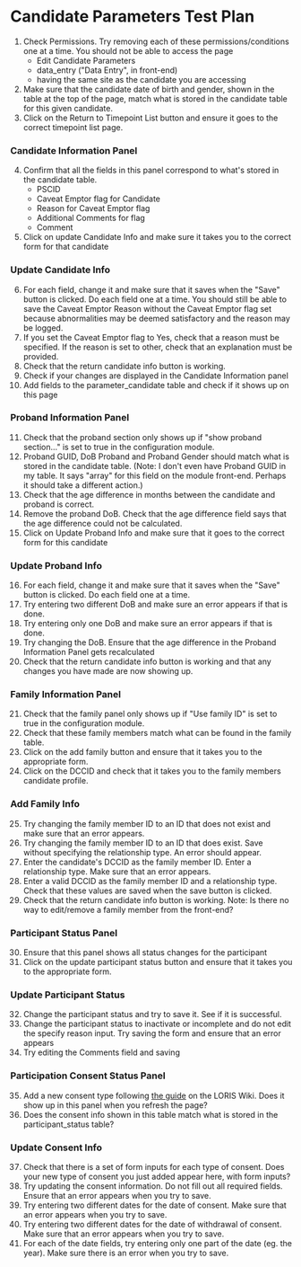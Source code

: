 # Candidate Parameters Test Plan

1. Check Permissions. Try removing each of these permissions/conditions one at a time. You should not be able to access the page
    * Edit Candidate Parameters
	* data_entry ("Data Entry", in front-end)
	* having the same site as the candidate you are accessing	
2. Make sure that the candidate date of birth and gender, shown in the table at the top of the page, match what is stored in the candidate table for this given candidate.
3. Click on the Return to Timepoint List button and ensure it goes to the correct timepoint list page.

### Candidate Information Panel
4. Confirm that all the fields in this panel correspond to what's stored in the candidate table.
	* PSCID
	* Caveat Emptor flag for Candidate
	* Reason for Caveat Emptor flag
	* Additional Comments for flag
	* Comment
5. Click on update Candidate Info and make sure it takes you to the correct form for that candidate

### Update Candidate Info
6. For each field, change it and make sure that it saves when the "Save" button is clicked. Do each field one at a
time. You should still be able to save the Caveat Emptor Reason without the Caveat Emptor flag set because
abnormalities may be deemed satisfactory and the reason may be logged.
7. If you set the Caveat Emptor flag to Yes, check that a reason must be specified. If the reason is set to other, check that an explanation must be provided.
8. Check that the return candidate info button is working.
9. Check if your changes are displayed in the Candidate Information panel
10. Add fields to the parameter_candidate table and check if it shows up on this page

### Proband Information Panel
11. Check that the proband section only shows up if "show proband section..." is set to true in the configuration module.
12. Proband GUID, DoB Proband and Proband Gender should match what is stored in the candidate table. (Note: I don't even have Proband GUID in my table. It says "array" for this field on the module front-end. Perhaps it should take a different action.)
13. Check that the age difference in months between the candidate and proband is correct.
14. Remove the proband DoB. Check that the age difference field says that the age difference could not be calculated.
15. Click on Update Proband Info and make sure that it goes to the correct form for this candidate

### Update Proband Info
16. For each field, change it and make sure that it saves when the "Save" button is clicked. Do each field one at a time.
17. Try entering two different DoB and make sure an error appears if that is done.
18. Try entering only one DoB and make sure an error appears if that is done.
19. Try changing the DoB. Ensure that the age difference in the Proband Information Panel gets recalculated
20. Check that the return candidate info button is working and that any changes you have made are now showing up.

### Family Information Panel
21. Check that the family panel only shows up if "Use family ID" is set to true in the configuration module.
22. Check that these family members match what can be found in the family table.
23. Click on the add family button and ensure that it takes you to the appropriate form.
24. Click on the DCCID and check that it takes you to the family members candidate profile.

### Add Family Info
25. Try changing the family member ID to an ID that does not exist and make sure that an error appears.
26. Try changing the family member ID to an ID that does exist. Save without specifying the relationship type. An error should appear.
27. Enter the candidate's DCCID as the family member ID. Enter a relationship type. Make sure that an error appears. 
28. Enter a valid DCCID as the family member ID and a relationship type. Check that these values are saved when the save button is clicked.
29. Check that the return candidate info button is working.
Note: Is there no way to edit/remove a family member from the front-end?

### Participant Status Panel
30. Ensure that this panel shows all status changes for the participant
31. Click on the update participant status button and ensure that it takes you to the appropriate form. 

### Update Participant Status
32. Change the participant status and try to save it. See if it is successful.
33. Change the participant status to inactivate or incomplete and do not edit the specify reason input. Try saving the form and ensure that an error appears
34. Try editing the Comments field and saving

### Participation Consent Status Panel
35. Add a new consent type following [the guide](https://github.com/aces/Loris/wiki/Candidate-Information-Page) on the LORIS Wiki. Does it show up in this panel when you refresh the page?
36. Does the consent info shown in this table match what is stored in the participant_status table?

### Update Consent Info
37. Check that there is a set of form inputs for each type of consent. Does your new type of consent you just added appear here, with form inputs?
38. Try updating the consent information. Do not fill out all required fields. Ensure that an error appears when you try to save.
39. Try entering two different dates for the date of consent. Make sure that an error appears when you try to save.
40. Try entering two different dates for the date of withdrawal of consent. Make sure that an error appears when you try to save.
41. For each of the date fields, try entering only one part of the date (eg. the year). Make sure there is an error when you try to save.
